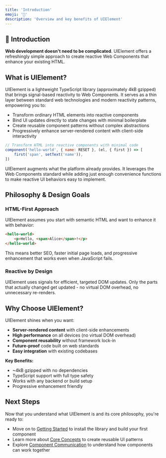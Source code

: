 ```yaml
---
title: 'Introduction'
emoji: '📖'
description: 'Overview and key benefits of UIElement'
---
```


<section class="hero">

# 📖 Introduction

<p class="lead"><strong>Web development doesn't need to be complicated</strong>. UIElement offers a refreshingly simple approach to create reactive Web Components that enhance your existing HTML.</p>
</section>

<section>

## What is UIElement?

UIElement is a lightweight TypeScript library (approximately 4kB gzipped) that brings signal-based reactivity to Web Components. It serves as a thin layer between standard web technologies and modern reactivity patterns, empowering you to:

- Transform ordinary HTML elements into reactive components
- Bind UI updates directly to state changes with minimal boilerplate
- Create reusable component patterns without complex abstractions
- Progressively enhance server-rendered content with client-side interactivity

```js
// Transform HTML into reactive components with minimal code
component('hello-world', { name: RESET }, (el, { first }) => [
	first('span', setText('name')),
])
```

UIElement augments what the platform already provides. It leverages the Web Components standard while adding just enough convenience functions to make reactive UI behaviors easy to implement.

</section>

<section>

## Philosophy & Design Goals

### HTML-First Approach

UIElement assumes you start with semantic HTML and want to enhance it with behavior:

```html
<hello-world>
	<p>Hello, <span>Alice</span>!</p>
</hello-world>
```

This means better SEO, faster initial page loads, and progressive enhancement that works even when JavaScript fails.

### Reactive by Design

UIElement uses signals for efficient, targeted DOM updates. Only the parts that actually changed get updated - no virtual DOM overhead, no unnecessary re-renders.

</section>

<section>

## Why Choose UIElement?

UIElement shines when you want:

- **Server-rendered content** with client-side enhancements
- **High performance** on all devices (no virtual DOM overhead)
- **Component reusability** without framework lock-in
- **Future-proof** code built on web standards
- **Easy integration** with existing codebases

**Key Benefits:**

- ~4kB gzipped with no dependencies
- TypeScript support with full type safety
- Works with any backend or build setup
- Progressive enhancement friendly

</section>

<section>

## Next Steps

Now that you understand what UIElement is and its core philosophy, you're ready to:

- Move on to [Getting Started](getting-started.html) to install the library and build your first component
- Learn more about [Core Concepts](core-concepts.html) to create reusable UI patterns
- Explore [Component Communication](component-communication.html) to understand how components can work together

</section>
